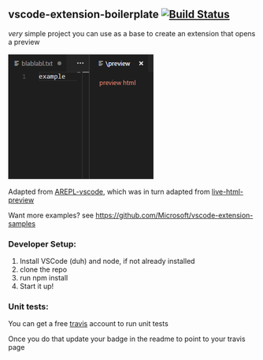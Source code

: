 ## vscode-extension-boilerplate [![Build Status](https://travis-ci.org/Almenon/vscode-extension-boilerplate-vscode.svg?branch=master)](https://travis-ci.org/Almenon/vscode-extension-boilerplate-vscode)

*very* simple project you can use as a base to create an extension that opens a preview

![](example.png)

Adapted from [AREPL-vscode](https://github.com/almenon/arepl-vscode), which was in turn adapted from [live-html-preview](https://github.com/HarshdeepGupta/live-html-preview)

Want more examples? see https://github.com/Microsoft/vscode-extension-samples

### Developer Setup:

1. Install VSCode (duh) and node, if not already installed
2. clone the repo
3. run npm install
4. Start it up!

### Unit tests:

You can get a free [travis](travis-ci.org) account to run unit tests

Once you do that update your badge in the readme to point to your travis page
